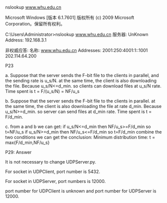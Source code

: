 nslookup www.whu.edu.cn

Microsoft Windows [版本 6.1.7601]
版权所有 (c) 2009 Microsoft Corporation。保留所有权利。

C:\Users\Administrator>nslookup www.whu.edu.cn
服务器:  UnKnown
Address:  192.168.3.1

非权威应答:
名称:    www.whu.edu.cn
Addresses:  2001:250:4001:1::1001
          202.114.64.200

P23

a. Suppose that the server sends the F-bit file to the clients in parallel, and the sending rate is u_s/N. at the same time, the client is also downloading the file. Because u_s/N<=d_min. so clients can download files at u_s/N rate. Time spent is t = F/(u_s/N) = NF/u_s

b. Suppose that the server sends the F-bit file to the clients in parallel. at the same time, the client is also downloading the file at rate d_min. Because u_s/N>=d_min. so server can send files at d_min rate. Time spent is t = F/d_min.

c. from a and b we can get:
if u_s/N<=d_min then NF/u_s>=F/d_min so t=NF/u_s
if u_s/N>=d_min then NF/u_s<=F/d_min so t=F/d_min
combine the two conditions we can get the conclusion:
Minimum distribution time:
t = max{F/d_min,NF/u_s}



P29: Answer

It is not necessary to change UDPServer.py.

For  socket in UDPClient,  port number is 5432. 

For  socket in UDPServer,  port numbers is 12000.

port number for UDPClient is unknown and  port number for UDPServer is 12000.